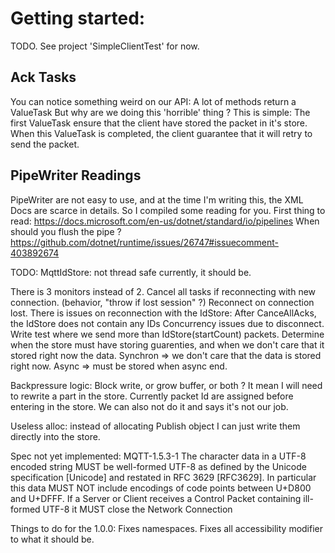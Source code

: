 # Getting started:

TODO.
See project 'SimpleClientTest' for now.

## Ack Tasks
You can notice something weird on our API:
A lot of methods return a ValueTask<Task>
But why are we doing this 'horrible' thing ?
This is simple:
The first ValueTask ensure that the client have stored the packet in it's store.
When this ValueTask is completed, the client guarantee that it will retry to send the packet.

## PipeWriter Readings
PipeWriter are not easy to use, and at the time I'm writing this, the XML Docs are scarce in details.
So I compiled some reading for you.
First thing to read: https://docs.microsoft.com/en-us/dotnet/standard/io/pipelines
When should you flush the pipe ? https://github.com/dotnet/runtime/issues/26747#issuecomment-403892674


TODO:
MqttIdStore: not thread safe currently, it should be.

There is 3 monitors instead of 2.
Cancel all tasks if reconnecting with new connection. (behavior, "throw if lost session" ?)
Reconnect on connection lost.
There is issues on reconnection with the IdStore: After CanceAllAcks, the IdStore does not contain any IDs
Concurrency issues due to disconnect.
Write test where we send more than IdStore(startCount) packets.
Determine when the store must have storing guarenties, and when we don't care that it stored right now the data.
    Synchron => we don't care that the data is stored right now.
    Async => must be stored when async end.


Backpressure logic:
 Block write, or grow buffer, or both ?
 It mean I will need to rewrite a part in the store.
 Currently packet Id are assigned before entering in the store.
 We can also not do it and says it's not our job.

Useless alloc: instead of allocating Publish object I can just write them directly into the store.


Spec not yet implemented:
MQTT-1.5.3-1 The character data in a UTF-8 encoded string MUST be well-formed UTF-8 as defined by the Unicode specification [Unicode] and restated in RFC 3629 [RFC3629]. In particular this data MUST NOT include encodings of code points between U+D800 and U+DFFF. If a Server or Client receives a Control Packet containing ill-formed UTF-8 it MUST close the Network Connection

Things to do for the 1.0.0:
Fixes namespaces.
Fixes all accessibility modifier to what it should be.
